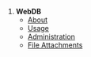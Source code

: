 1. **WebDB**
   - [About](webdb.about)
   - [Usage](webdb.usage)
   - [Administration](webdb.admin)
   - [File Attachments](webdb.attachments)
